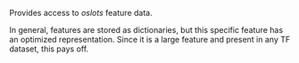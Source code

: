 Provides access to *oslots* feature data.

In general, features are stored as dictionaries, but this specific feature
has an optimized representation. Since it is a large feature and present
in any TF dataset, this pays off.

